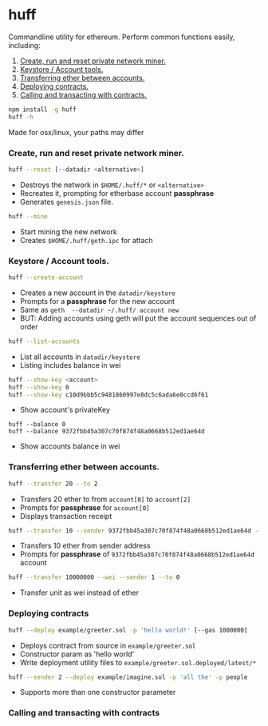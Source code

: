 # huff

Commandline utility for ethereum. Perform common functions easily, including:

1. [Create, run and reset private network miner.](https://github.com/nomilous/huff#create-run-and-reset-private-network-miner)
2. [Keystore / Account tools.](https://github.com/nomilous/huff#keystore--account-tools)
3. [Transferring ether between accounts.](https://github.com/nomilous/huff#transferring-ether-between-accounts)
4. [Deploying contracts.](https://github.com/nomilous/huff#deploying-contracts)
5. [Calling and transacting with contracts.](https://github.com/nomilous/huff#calling-and-transacting-with-contracts)

```bash
npm install -g huff
huff -h
```

Made for osx/linux, your paths may differ


### Create, run and reset private network miner.

```bash
huff --reset [--datadir <alternative>]
```
* Destroys the network in `$HOME/.huff/*` or `<alternative>`
* Recreates it, prompting for etherbase account **passphrase**
* Generates `genesis.json` file.

```bash
huff --mine
```
* Start mining the new network
* Creates `$HOME/.huff/geth.ipc` for attach


### Keystore / Account tools.

```bash
huff --create-account
```
* Creates a new account in the `datadir/keystore`
* Prompts for a **passphrase** for the new account
* Same as `geth  --datadir ~/.huff/ account new`
* BUT: Adding accounts using geth will put the account sequences out of order

```bash
huff --list-accounts
```
* List all accounts in `datadir/keystore`
* Listing includes balance in wei

```bash
huff --show-key <account>
huff --show-key 0
huff --show-key c10d9bbb5c9481860997e8dc5c6ada6e0ccd6f61
```
* Show account's privateKey

```
huff --balance 0
huff --balance 9372fbb45a307c70f874f48a0668b512ed1ae64d
```
* Show accounts balance in wei

### Transferring ether between accounts.

```bash
huff --transfer 20 --to 2
```
* Transfers 20 ether to from `account[0]` to `account[2]`
* Prompts for **passphrase** for `account[0]`
* Displays transaction receipt

```bash
huff --transfer 10 --sender 9372fbb45a307c70f874f48a0668b512ed1ae64d --to 02a82e3e3fb4e2afb01971556373fa0e03898c79
```
* Transfers 10 ether from sender address
* Prompts for **passphrase** of `9372fbb45a307c70f874f48a0668b512ed1ae64d` account

```bash
huff --transfer 10000000 --wei --sender 1 --to 0
```
* Transfer unit as wei instead of ether 

### Deploying contracts

```bash
huff --deploy example/greeter.sol -p 'hello world!' [--gas 1000000]
```
* Deploys contract from source in `example/greeter.sol`
* Constructor param as 'hello world'
* Write deployment utility files to `example/greeter.sol.deployed/latest/*` 

```bash
huff --sender 2 --deploy example/imagine.sol -p 'all the' -p people
```
* Supports more than one constructor parameter


### Calling and transacting with contracts

